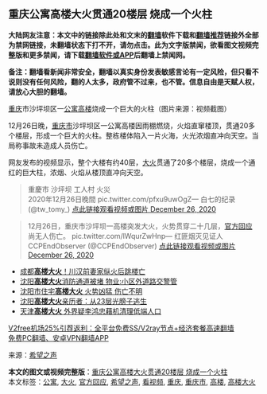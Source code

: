  <h2>重庆公寓高楼大火贯通20楼层 烧成一个火柱</h2> <p class="notice"><b>大陆网友注意：本文中的链接除此处和文末的<a href="https://github.com/bannedbook/fanqiang" >翻墙</a>软件下载和<a href="https://github.com/killgcd/justmysocks/blob/master/README.md">翻墙推荐</a>链接外全部为禁网链接，未翻墙状态下打不开，请勿点击。此为文字版禁闻，欲看图文视频完整版和更多禁闻，请下载<a href="https://github.com/bannedbook/fanqiang">翻墙软件或APP</a>后翻墙上禁闻网。</p><p>备注：翻墙看新闻非常安全，翻墙以真实身份发表敏感言论有一定风险，但只看不说则没有任何风险，翻的人太多，政府管不过来，也不管。信息自由是天赋人权，请放心大胆的翻墙。</b></p>  <div class="entry"> <p id="conimg"><a href="https://www.bannedbook.org/bnews/tag/%e9%87%8d%e5%ba%86/" class="st_tag internal_tag" rel="tag" title="标签 重庆 下的日志">重庆</a>市沙坪坝区一<a href="https://www.bannedbook.org/bnews/tag/%E5%85%AC%E5%AF%93/" class="st_tag internal_tag" rel="tag" title="标签 公寓 下的日志">公寓</a><a href="https://www.bannedbook.org/bnews/tag/%E9%AB%98%E6%A5%BC/" class="st_tag internal_tag" rel="tag" title="标签 高楼 下的日志">高楼</a>烧成一个巨大的火柱（图片来源：视频截图）</p> <p>12月26日晚，<a href="https://www.bannedbook.org/bnews/tag/%E9%87%8D%E5%BA%86%E5%B8%82/" class="st_tag internal_tag" rel="tag" title="标签 重庆市 下的日志">重庆市</a>沙坪坝区一公寓高楼因雨棚燃烧，火焰直窜楼顶，贯通20多个楼层，形成一个巨大的火柱。整栋楼体陷入一片火海，火光浓烟直冲向天空。当局称事故未造成人员伤亡。</p> <p>网友发布的视频显示，整个大楼有约40层，<a href="https://www.bannedbook.org/bnews/tag/%e5%a4%a7%e7%81%ab/" class="st_tag internal_tag" rel="tag" title="标签 大火 下的日志">大火</a>贯通了20多个楼层，烧成一个通红的巨大柱，浓烟、火焰从楼顶直冲向天空。</p>  <blockquote><p>重慶市 沙坪坝 工人村 火災<br />2020年12月26日晚間 pic.twitter.com/pfxu9uwOgZ— 白七的纪录 (@tw_tomy_) <a href="https://twitter.com/tw_tomy_/status/1342887847326482434?ref_src=twsrc%5Etfw">点此链接观看视频或图片 December 26, 2020</a></p></blockquote> <blockquote><p>12月26日，重庆市沙坪坝一高楼突发大火，火势贯穿二十几层，<a href="https://www.bannedbook.org/bnews/tag/%E5%AE%98%E6%96%B9%E5%9B%9E%E5%BA%94/" class="st_tag internal_tag" rel="tag" title="标签 官方回应 下的日志">官方回应</a>尚无人伤亡。 pic.twitter.com/lWqurZwHnp— 红匪烟灭见证人CCPEndObserver (@CCPEndObserver) <a href="https://twitter.com/CCPEndObserver/status/1342931716357255170?ref_src=twsrc%5Etfw">点此链接观看视频或图片 December 26, 2020</a></p></blockquote> <ul class='op-related-articles' title='相关阅读'> <li><a href='https://www.bannedbook.org/bnews/baitai/20200701/1354040.html' target='_blank'>成都<b>高楼大火</b>！川汉前妻家纵火后跳楼亡</a></li> <li><a href='https://www.bannedbook.org/bnews/baitai/20191205/1235433.html' target='_blank'>沈阳<b>高楼大火</b>消防通道被堵 物业:小区外道路交警管</a></li> <li><a href='https://www.bannedbook.org/bnews/cbnews/20191203/1234270.html' target='_blank'>沈阳市住宅<b>高楼大火</b> 火势凶猛 伤亡不明</a></li> <li><a href='https://www.bannedbook.org/bnews/baitai/20191203/1234148.html' target='_blank'>沈阳<b>高楼大火</b>亲历者：从23层光膀子逃生</a></li> <li><a href='https://www.bannedbook.org/bnews/topimagenews/20171202/864477.html' target='_blank'>天津<b>高楼大火</b> 外界疑李鸿忠藉机清理低端人口</a></li> </ul> <p class="texttj"> <a href="https://www.bannedbook.org/forum23/topic22702.html" target="_blank">V2free机场25%引荐返利：全平台免费SS/V2ray节点+经济套餐高速翻墙</a><br/> <a href="https://github.com/bannedbook/fanqiang/wiki/%E7%A6%81%E9%97%BB%E7%BD%91%E5%AE%89%E5%8D%93%E7%BF%BB%E5%A2%99%E6%96%B0%E9%97%BBAPP" target="_blank">免费PC翻墙、安卓VPN翻墙APP</a></p><p> 来源：<span class='wp_keywordlink_affiliate'><a href="https://www.soundofhope.org" title="希望之声" target="_blank">希望之声</a></span> </p> <a name='sharetosocial'></a>       <div><b>本文的图文或视频完整版</b>：<a href='https://www.bannedbook.org/bnews/cbnews/20201227/1455775.html'>重庆公寓高楼大火贯通20楼层 烧成一个火柱</a></div>  </div><!--END ENTRY--> <div class="postfooter"> <div>本文标签：<a href="https://www.bannedbook.org/bnews/tag/%E5%85%AC%E5%AF%93/" rel="tag">公寓</a>, <a href="https://www.bannedbook.org/bnews/tag/%e5%a4%a7%e7%81%ab/" rel="tag">大火</a>, <a href="https://www.bannedbook.org/bnews/tag/%E5%AE%98%E6%96%B9%E5%9B%9E%E5%BA%94/" rel="tag">官方回应</a>, <a href="https://www.bannedbook.org/bnews/tag/%e5%b8%8c%e6%9c%9b%e4%b9%8b%e5%a3%b0/" rel="tag">希望之声</a>, <a href="https://www.bannedbook.org/bnews/tag/%E7%9C%8B%E8%A7%86%E9%A2%91/" rel="tag">看视频</a>, <a href="https://www.bannedbook.org/bnews/tag/%e9%87%8d%e5%ba%86/" rel="tag">重庆</a>, <a href="https://www.bannedbook.org/bnews/tag/%E9%87%8D%E5%BA%86%E5%B8%82/" rel="tag">重庆市</a>, <a href="https://www.bannedbook.org/bnews/tag/%E9%AB%98%E6%A5%BC/" rel="tag">高楼</a>, <a href="https://www.bannedbook.org/bnews/tag/%E9%AB%98%E6%A5%BC%E5%A4%A7%E7%81%AB/" rel="tag">高楼大火</a></div>  </div><!--END POSTFOOTER--> 